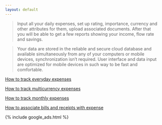 ```yaml
---
layout: default
---
```


> Input all your daily expenses, set up rating, importance, currency and other attributes for them, upload associated documents. 
After that you will be able to get a few reports showing your income, flow rate and savings.

> Your data are stored in the reliable and secure cloud database and available simultaneously from any of your computers or mobile devices, 
synchronization isn’t required. User interface and data input are optimized for mobile devices in such way to be fast and comfortable.

[How to track everyday expenses](how-to-track-everyday-expenses)

[How to track multicurrency expenses](how-to-track-multicurrency-expenses)

[How to track monthly expenses](how-to-track-montly-expenses)

[How to associate bills and receipts with expense](how-to-associate-bills-and-receipts-with-expense)

{% include google_ads.html %}
